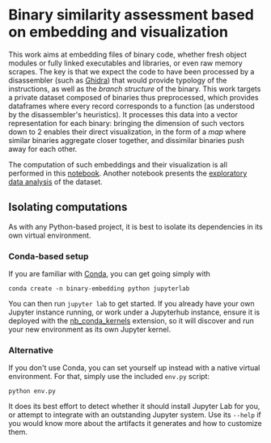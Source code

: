 # Binary similarity assessment based on embedding and visualization

This work aims at embedding files of binary code, whether fresh object modules or fully linked executables and libraries, or even raw memory scrapes. The key is that we expect the code to have been processed by a disassembler (such as [Ghidra](https://ghidra-sre.org/)) that would provide typology of the instructions, as well as the *branch structure* of the binary. This work targets a private dataset composed of binaries thus preprocessed, which provides dataframes where every record corresponds to a function (as understood by the disassembler's heuristics). It processes this data into a vector representation for each binary: bringing the dimension of such vectors down to 2 enables their direct visualization, in the form of a *map* where similar binaries aggregate closer together, and dissimilar binaries push away for each other.

The computation of such embeddings and their visualization is all performed in this [notebook](embedding.ipynb). Another notebook presents the [exploratory data analysis](eda.ipynb) of the dataset.

## Isolating computations

As with any Python-based project, it is best to isolate its dependencies in its own virtual environment.


### Conda-based setup

If you are familiar with [Conda](https://docs.conda.io/en/latest/), you can get going simply with

```
conda create -n binary-embedding python jupyterlab
```

You can then run `jupyter lab` to get started. If you already have your own Jupyter instance running, or work under a Jupyterhub instance, ensure it is deployed with the [nb\_conda\_kernels](https://github.com/Anaconda-Platform/nb_conda_kernels) extension, so it will discover and run your new environment as its own Jupyter kernel.

### Alternative

If you don't use Conda, you can set yourself up instead with a native virtual environment. For that, simply use the included `env.py` script:

```
python env.py
```

It does its best effort to detect whether it should install Jupyter Lab for you, or attempt to integrate with an outstanding Jupyter system. Use its `--help` if you would know more about the artifacts it generates and how to customize them.
